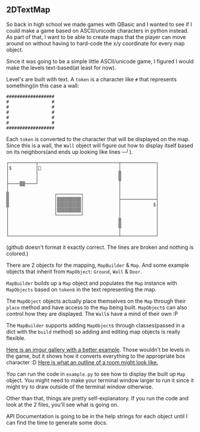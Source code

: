 ## 2DTextMap

So back in high school we made games with QBasic and I wanted to see if I could make a game based on ASCII/unicode characters in python instead.  As part of that, I want to be able to create maps that the player can move around on without having to hard-code the x/y coordinate for every map object.

Since it was going to be a simple little ASCII/unicode game, I figured I would make the levels text-based(at least for now).

Level's are built with text.  A `token` is a character like `#` that represents something(in this case a wall:

    ##################
    #                #
    #                #
    #                #
    #                #
    #                #
    ##################

Each `token` is converted to the character that will be displayed on the map.  Since this is a wall, the `Wall` object will figure out how to display itself based on its neighbors(and ends up looking like lines ─┘).

    ┌──────────┬──────────────────────────────┬─────────────┐
    │$         │                             │             │
    │          │                              ▒             │
    │          │                              ▒             │
    ├────▒▒────┘                              │             │
    │                                         │             │
    ▒                 ┌─────────┐             │             │
    ▒                 │▒▒▒▒▒▒▒▒▒│             ├─────────────┤
    ▒                 │▒▒▒▒▒▒▒▒▒│             │            $│
    │                 │▒▒▒▒▒▒▒▒▒│             │             │
    │                 └─────────┘             │             │
    │                                         ▒             │
    │                                         ▒             │
    │                                         │             │
    └─────────────────────────────────────────┴─────────────┘

(github doesn't format it exactly correct.  The lines are broken and 
nothing is colored.)

There are 2 objects for the mapping, `MapBuilder` & `Map`.
And some example objects that inherit from `MapObject`: `Ground`, `Wall` & `Door`.

`MapBuilder` builds up a `Map` object and populates the `Map` instance with `MapObjects` based on `token`s in the text representing the map.

The `MapObject` objects actually place themselves on the `Map` through their `place` method and have access to the `Map` being built. `MapObject`s can also control how they are displayed.  The `Wall`s have a mind of their own :P

The `MapBuilder` supports adding `MapObject`s through classes(passed in a dict with the `build` method) so adding and editing map objects is really flexible.

[Here is an imgur gallery with a better example](http://imgur.com/gallery/NUvXy).  Those wouldn't be levels in the game, but it shows how it converts everything to the appropriate box character :D  [Here is what an outline of a room might look like.](http://imgur.com/gallery/KtLRz)

You can run the code in `example.py` to see how to display the built up `Map` object.  You might need to make your terminal window larger to run it since it might try to draw outside of the terminal window otherwise.

Other than that, things are pretty self-explanatory.  If you run the code and look at the 2 files, you'll see what is going on.

API Documentation is going to be in the help strings for each object until I can find the time to generate some docs.
